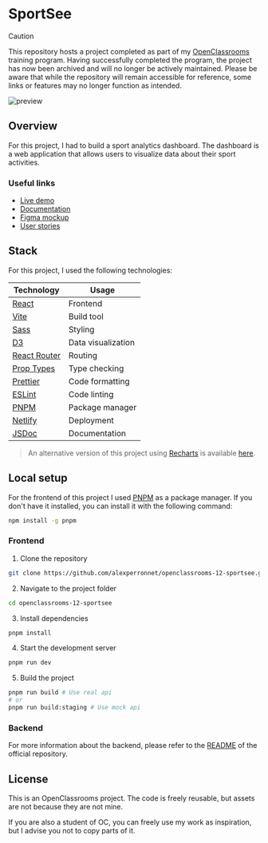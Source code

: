 # SportSee

> [!CAUTION]
> This repository hosts a project completed as part of my [OpenClassrooms](https://openclassrooms.com) training program. Having successfully completed the program, the project has now been archived and will no longer be actively maintained. Please be aware that while the repository will remain accessible for reference, some links or features may no longer function as intended.

![preview](https://user-images.githubusercontent.com/59840413/219975608-72e540fe-c9ae-4026-bcd8-bb2fceb5f78b.png)

## Overview

For this project, I had to build a sport analytics dashboard. The dashboard is a web application that allows users to visualize data about their sport activities.

### Useful links

- [Live demo](https://openclassrooms-12-sportsee.netlify.app)
- [Documentation](https://alexperronnet.github.io/openclassrooms-12-sportsee/)
- [Figma mockup](https://www.figma.com/file/BMomGVZqLZb811mDMShpLu/UI-design-Sportify-FR?node-id=0%3A1)
- [User stories](https://www.notion.so/openclassrooms/Copy-of-Dev4U-projet-Learn-Home-6686aa4b5f44417881a4884c9af5669e)

## Stack

For this project, I used the following technologies:

| Technology                                             | Usage              |
| ------------------------------------------------------ | ------------------ |
| [React](https://reactjs.org/)                          | Frontend           |
| [Vite](https://vitejs.dev/)                            | Build tool         |
| [Sass](https://sass-lang.com/)                         | Styling            |
| [D3](https://d3js.org/)                                | Data visualization |
| [React Router](https://reactrouter.com/)               | Routing            |
| [Prop Types](https://www.npmjs.com/package/prop-types) | Type checking      |
| [Prettier](https://prettier.io/)                       | Code formatting    |
| [ESLint](https://eslint.org/)                          | Code linting       |
| [PNPM](https://pnpm.io/)                               | Package manager    |
| [Netlify](https://www.netlify.com/)                    | Deployment         |
| [JSDoc](https://jsdoc.app/)                            | Documentation      |

> An alternative version of this project using [Recharts](https://recharts.org) is available [here](https://github.com/alexperronnet/openclassrooms-12-sportsee/tree/recharts).

## Local setup

For the frontend of this project I used [PNPM](https://pnpm.io/) as a package manager. If you don't have it installed, you can install it with the following command:

```bash
npm install -g pnpm
```

### Frontend

1. Clone the repository

```bash
git clone https://github.com/alexperronnet/openclassrooms-12-sportsee.git
```

2. Navigate to the project folder

```bash
cd openclassrooms-12-sportsee
```

3. Install dependencies

```bash
pnpm install
```

4. Start the development server

```bash
pnpm run dev
```

5. Build the project

```bash
pnpm run build # Use real api
# or
pnpm run build:staging # Use mock api
```

### Backend

For more information about the backend, please refer to the [README](https://github.com/OpenClassrooms-Student-Center/P9-front-end-dashboard) of the official repository.

## License

This is an OpenClassrooms project. The code is freely reusable, but assets are not because they are not mine.

If you are also a student of OC, you can freely use my work as inspiration, but I advise you not to copy parts of it.
